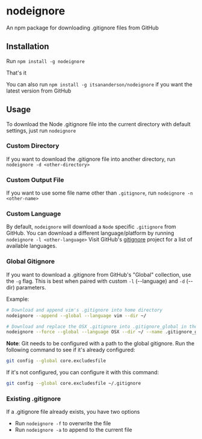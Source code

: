 nodeignore
==========

An npm package for downloading .gitignore files from GitHub

Installation
------------

Run `npm install -g nodeignore`

That's it

You can also run `npm install -g itsananderson/nodeignore` if you want the latest version from GitHub

Usage
-----

To download the Node .gitignore file into the current directory with default settings, just run `nodeignore`

### Custom Directory

If you want to download the .gitignore file into another directory, run `nodeignore -d <other-directory>`

### Custom Output File

If you want to use some file name other than `.gitignore`, run `nodeignore -n <other-name>`

### Custom Language

By default, `nodeignore` will download a `Node` specific `.gitignore` from GitHub.
You can download a different language/platform by running `nodeignore -l <other-language>`
Visit GitHub's [gitignore](https://github.com/github/gitignore/) project for a list of available languages.

### Global Gitignore

If you want to download a .gitignore from GitHub's "Global" collection, use the `-g` flag.
This is best when paired with custom `-l` (--language) and `-d` (--dir) parameters.

Example:

```bash
# Download and append vim's .gitignore into home directory
nodeignore --append --global --language vim --dir ~/

# Download and replace the OSX .gitignore into .gitignore_global in the home directory
nodeignore --force --global --language OSX --dir ~/ --name .gitignore_global
```

**Note**: Git needs to be configured with a path to the global gitignore. Run the following command to see if it's already configured:

```bash
git config --global core.excludesfile
```

If it's not configured, you can configure it with this command:

```bash
git config --global core.excludesfile ~/.gitignore
```

### Existing .gitignore

If a .gitignore file already exists, you have two options

* Run `nodeignore -f` to overwrite the file
* Run `nodeignore -a` to append to the current file
